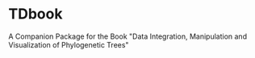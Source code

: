 # TDbook
A Companion Package for the Book "Data Integration, Manipulation and Visualization of Phylogenetic Trees"
